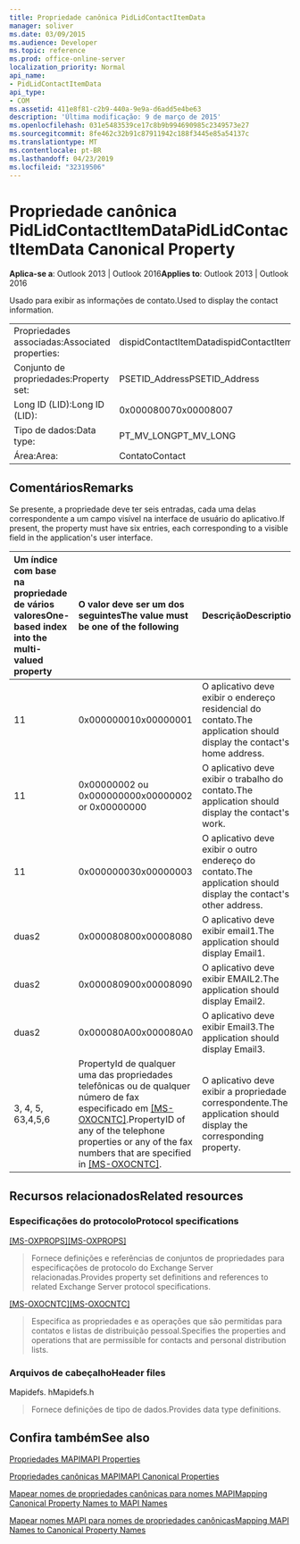 ```yaml
---
title: Propriedade canônica PidLidContactItemData
manager: soliver
ms.date: 03/09/2015
ms.audience: Developer
ms.topic: reference
ms.prod: office-online-server
localization_priority: Normal
api_name:
- PidLidContactItemData
api_type:
- COM
ms.assetid: 411e8f81-c2b9-440a-9e9a-d6add5e4be63
description: 'Última modificação: 9 de março de 2015'
ms.openlocfilehash: 031e5483539ce17c8b9b994690985c2349573e27
ms.sourcegitcommit: 8fe462c32b91c87911942c188f3445e85a54137c
ms.translationtype: MT
ms.contentlocale: pt-BR
ms.lasthandoff: 04/23/2019
ms.locfileid: "32319506"
---
```

# <a name="pidlidcontactitemdata-canonical-property"></a><span data-ttu-id="833bf-103">Propriedade canônica PidLidContactItemData</span><span class="sxs-lookup"><span data-stu-id="833bf-103">PidLidContactItemData Canonical Property</span></span>

  
  
<span data-ttu-id="833bf-104">**Aplica-se a**: Outlook 2013 | Outlook 2016</span><span class="sxs-lookup"><span data-stu-id="833bf-104">**Applies to**: Outlook 2013 | Outlook 2016</span></span> 
  
<span data-ttu-id="833bf-105">Usado para exibir as informações de contato.</span><span class="sxs-lookup"><span data-stu-id="833bf-105">Used to display the contact information.</span></span>
  
|||
|:-----|:-----|
|<span data-ttu-id="833bf-106">Propriedades associadas:</span><span class="sxs-lookup"><span data-stu-id="833bf-106">Associated properties:</span></span>  <br/> |<span data-ttu-id="833bf-107">dispidContactItemData</span><span class="sxs-lookup"><span data-stu-id="833bf-107">dispidContactItemData</span></span>  <br/> |
|<span data-ttu-id="833bf-108">Conjunto de propriedades:</span><span class="sxs-lookup"><span data-stu-id="833bf-108">Property set:</span></span>  <br/> |<span data-ttu-id="833bf-109">PSETID_Address</span><span class="sxs-lookup"><span data-stu-id="833bf-109">PSETID_Address</span></span>  <br/> |
|<span data-ttu-id="833bf-110">Long ID (LID):</span><span class="sxs-lookup"><span data-stu-id="833bf-110">Long ID (LID):</span></span>  <br/> |<span data-ttu-id="833bf-111">0x00008007</span><span class="sxs-lookup"><span data-stu-id="833bf-111">0x00008007</span></span>  <br/> |
|<span data-ttu-id="833bf-112">Tipo de dados:</span><span class="sxs-lookup"><span data-stu-id="833bf-112">Data type:</span></span>  <br/> |<span data-ttu-id="833bf-113">PT_MV_LONG</span><span class="sxs-lookup"><span data-stu-id="833bf-113">PT_MV_LONG</span></span>  <br/> |
|<span data-ttu-id="833bf-114">Área:</span><span class="sxs-lookup"><span data-stu-id="833bf-114">Area:</span></span>  <br/> |<span data-ttu-id="833bf-115">Contato</span><span class="sxs-lookup"><span data-stu-id="833bf-115">Contact</span></span>  <br/> |
   
## <a name="remarks"></a><span data-ttu-id="833bf-116">Comentários</span><span class="sxs-lookup"><span data-stu-id="833bf-116">Remarks</span></span>

<span data-ttu-id="833bf-117">Se presente, a propriedade deve ter seis entradas, cada uma delas correspondente a um campo visível na interface de usuário do aplicativo.</span><span class="sxs-lookup"><span data-stu-id="833bf-117">If present, the property must have six entries, each corresponding to a visible field in the application's user interface.</span></span>
  
|<span data-ttu-id="833bf-118">**Um índice com base na propriedade de vários valores**</span><span class="sxs-lookup"><span data-stu-id="833bf-118">**One-based index into the multi-valued property**</span></span>|<span data-ttu-id="833bf-119">**O valor deve ser um dos seguintes**</span><span class="sxs-lookup"><span data-stu-id="833bf-119">**The value must be one of the following**</span></span>|<span data-ttu-id="833bf-120">**Descrição**</span><span class="sxs-lookup"><span data-stu-id="833bf-120">**Description**</span></span>|
|:-----|:-----|:-----|
|<span data-ttu-id="833bf-121">1</span><span class="sxs-lookup"><span data-stu-id="833bf-121">1</span></span>  <br/> |<span data-ttu-id="833bf-122">0x00000001</span><span class="sxs-lookup"><span data-stu-id="833bf-122">0x00000001</span></span>  <br/> |<span data-ttu-id="833bf-123">O aplicativo deve exibir o endereço residencial do contato.</span><span class="sxs-lookup"><span data-stu-id="833bf-123">The application should display the contact's home address.</span></span>  <br/> |
|<span data-ttu-id="833bf-124">1</span><span class="sxs-lookup"><span data-stu-id="833bf-124">1</span></span>  <br/> |<span data-ttu-id="833bf-125">0x00000002 ou 0x00000000</span><span class="sxs-lookup"><span data-stu-id="833bf-125">0x00000002 or 0x00000000</span></span>  <br/> |<span data-ttu-id="833bf-126">O aplicativo deve exibir o trabalho do contato.</span><span class="sxs-lookup"><span data-stu-id="833bf-126">The application should display the contact's work.</span></span>  <br/> |
|<span data-ttu-id="833bf-127">1</span><span class="sxs-lookup"><span data-stu-id="833bf-127">1</span></span>  <br/> |<span data-ttu-id="833bf-128">0x00000003</span><span class="sxs-lookup"><span data-stu-id="833bf-128">0x00000003</span></span>  <br/> |<span data-ttu-id="833bf-129">O aplicativo deve exibir o outro endereço do contato.</span><span class="sxs-lookup"><span data-stu-id="833bf-129">The application should display the contact's other address.</span></span>  <br/> |
|<span data-ttu-id="833bf-130">duas</span><span class="sxs-lookup"><span data-stu-id="833bf-130">2</span></span>  <br/> |<span data-ttu-id="833bf-131">0x00008080</span><span class="sxs-lookup"><span data-stu-id="833bf-131">0x00008080</span></span>  <br/> |<span data-ttu-id="833bf-132">O aplicativo deve exibir email1.</span><span class="sxs-lookup"><span data-stu-id="833bf-132">The application should display Email1.</span></span>  <br/> |
|<span data-ttu-id="833bf-133">duas</span><span class="sxs-lookup"><span data-stu-id="833bf-133">2</span></span>  <br/> |<span data-ttu-id="833bf-134">0x00008090</span><span class="sxs-lookup"><span data-stu-id="833bf-134">0x00008090</span></span>  <br/> |<span data-ttu-id="833bf-135">O aplicativo deve exibir EMAIL2.</span><span class="sxs-lookup"><span data-stu-id="833bf-135">The application should display Email2.</span></span>  <br/> |
|<span data-ttu-id="833bf-136">duas</span><span class="sxs-lookup"><span data-stu-id="833bf-136">2</span></span>  <br/> |<span data-ttu-id="833bf-137">0x000080A0</span><span class="sxs-lookup"><span data-stu-id="833bf-137">0x000080A0</span></span>  <br/> |<span data-ttu-id="833bf-138">O aplicativo deve exibir Email3.</span><span class="sxs-lookup"><span data-stu-id="833bf-138">The application should display Email3.</span></span>  <br/> |
|<span data-ttu-id="833bf-139">3, 4, 5, 6</span><span class="sxs-lookup"><span data-stu-id="833bf-139">3,4,5,6</span></span>  <br/> |<span data-ttu-id="833bf-140">PropertyId de qualquer uma das propriedades telefônicas ou de qualquer número de fax especificado em [[MS-OXOCNTC]](https://msdn.microsoft.com/library/9b636532-9150-4836-9635-9c9b756c9ccf%28Office.15%29.aspx).</span><span class="sxs-lookup"><span data-stu-id="833bf-140">PropertyID of any of the telephone properties or any of the fax numbers that are specified in [[MS-OXOCNTC]](https://msdn.microsoft.com/library/9b636532-9150-4836-9635-9c9b756c9ccf%28Office.15%29.aspx).</span></span>  <br/> |<span data-ttu-id="833bf-141">O aplicativo deve exibir a propriedade correspondente.</span><span class="sxs-lookup"><span data-stu-id="833bf-141">The application should display the corresponding property.</span></span>  <br/> |
   
## <a name="related-resources"></a><span data-ttu-id="833bf-142">Recursos relacionados</span><span class="sxs-lookup"><span data-stu-id="833bf-142">Related resources</span></span>

### <a name="protocol-specifications"></a><span data-ttu-id="833bf-143">Especificações do protocolo</span><span class="sxs-lookup"><span data-stu-id="833bf-143">Protocol specifications</span></span>

<span data-ttu-id="833bf-144">[[MS-OXPROPS]](https://msdn.microsoft.com/library/f6ab1613-aefe-447d-a49c-18217230b148%28Office.15%29.aspx)</span><span class="sxs-lookup"><span data-stu-id="833bf-144">[[MS-OXPROPS]](https://msdn.microsoft.com/library/f6ab1613-aefe-447d-a49c-18217230b148%28Office.15%29.aspx)</span></span>
  
> <span data-ttu-id="833bf-145">Fornece definições e referências de conjuntos de propriedades para especificações de protocolo do Exchange Server relacionadas.</span><span class="sxs-lookup"><span data-stu-id="833bf-145">Provides property set definitions and references to related Exchange Server protocol specifications.</span></span>
    
<span data-ttu-id="833bf-146">[[MS-OXOCNTC]](https://msdn.microsoft.com/library/9b636532-9150-4836-9635-9c9b756c9ccf%28Office.15%29.aspx)</span><span class="sxs-lookup"><span data-stu-id="833bf-146">[[MS-OXOCNTC]](https://msdn.microsoft.com/library/9b636532-9150-4836-9635-9c9b756c9ccf%28Office.15%29.aspx)</span></span>
  
> <span data-ttu-id="833bf-147">Especifica as propriedades e as operações que são permitidas para contatos e listas de distribuição pessoal.</span><span class="sxs-lookup"><span data-stu-id="833bf-147">Specifies the properties and operations that are permissible for contacts and personal distribution lists.</span></span>
    
### <a name="header-files"></a><span data-ttu-id="833bf-148">Arquivos de cabeçalho</span><span class="sxs-lookup"><span data-stu-id="833bf-148">Header files</span></span>

<span data-ttu-id="833bf-149">Mapidefs. h</span><span class="sxs-lookup"><span data-stu-id="833bf-149">Mapidefs.h</span></span>
  
> <span data-ttu-id="833bf-150">Fornece definições de tipo de dados.</span><span class="sxs-lookup"><span data-stu-id="833bf-150">Provides data type definitions.</span></span>
    
## <a name="see-also"></a><span data-ttu-id="833bf-151">Confira também</span><span class="sxs-lookup"><span data-stu-id="833bf-151">See also</span></span>



[<span data-ttu-id="833bf-152">Propriedades MAPI</span><span class="sxs-lookup"><span data-stu-id="833bf-152">MAPI Properties</span></span>](mapi-properties.md)
  
[<span data-ttu-id="833bf-153">Propriedades canônicas MAPI</span><span class="sxs-lookup"><span data-stu-id="833bf-153">MAPI Canonical Properties</span></span>](mapi-canonical-properties.md)
  
[<span data-ttu-id="833bf-154">Mapear nomes de propriedades canônicas para nomes MAPI</span><span class="sxs-lookup"><span data-stu-id="833bf-154">Mapping Canonical Property Names to MAPI Names</span></span>](mapping-canonical-property-names-to-mapi-names.md)
  
[<span data-ttu-id="833bf-155">Mapear nomes MAPI para nomes de propriedades canônicas</span><span class="sxs-lookup"><span data-stu-id="833bf-155">Mapping MAPI Names to Canonical Property Names</span></span>](mapping-mapi-names-to-canonical-property-names.md)

